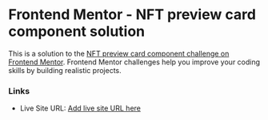 # Frontend Mentor - NFT preview card component solution

This is a solution to the [NFT preview card component challenge on Frontend Mentor](https://www.frontendmentor.io/challenges/nft-preview-card-component-SbdUL_w0U). Frontend Mentor challenges help you improve your coding skills by building realistic projects. 

### Links

- Live Site URL: [Add live site URL here]( https://dominiak92.github.io/nft-preview-card-component-main/)
